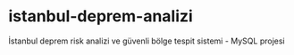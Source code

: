 # istanbul-deprem-analizi
İstanbul deprem risk analizi ve güvenli bölge tespit sistemi - MySQL projesi
